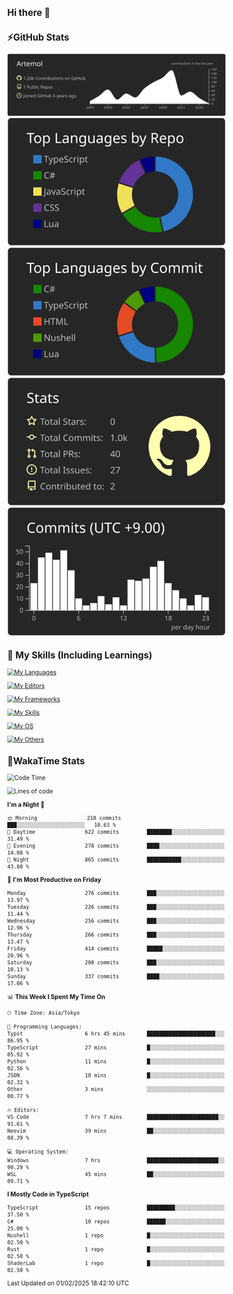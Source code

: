 ## Hi there 👋
<!--
**Artemol/Artemol** is a ✨ _special_ ✨ repository because its `README.md` (this file) appears on your GitHub profile.

Here are some ideas to get you started:

- 🔭 I’m currently working on ...
- 🌱 I’m currently learning ...
- 👯 I’m looking to collaborate on ...
- 🤔 I’m looking for help with ...
- 💬 Ask me about ...
- 📫 How to reach me: ...
- 😄 Pronouns: ...
- ⚡ Fun fact: ...
-->

## ⚡GitHub Stats
[![](https://raw.githubusercontent.com/Artemol/Artemol/main/profile-summary-card-output/apprentice/0-profile-details.svg)](https://github.com/vn7n24fzkq/github-profile-summary-cards)
[![](https://raw.githubusercontent.com/Artemol/Artemol/main/profile-summary-card-output/apprentice/1-repos-per-language.svg)](https://github.com/vn7n24fzkq/github-profile-summary-cards) [![](https://raw.githubusercontent.com/Artemol/Artemol/main/profile-summary-card-output/apprentice/2-most-commit-language.svg)](https://github.com/vn7n24fzkq/github-profile-summary-cards)
[![](https://raw.githubusercontent.com/Artemol/Artemol/main/profile-summary-card-output/apprentice/3-stats.svg)](https://github.com/vn7n24fzkq/github-profile-summary-cards) [![](https://raw.githubusercontent.com/Artemol/Artemol/main/profile-summary-card-output/apprentice/4-productive-time.svg)](https://github.com/vn7n24fzkq/github-profile-summary-cards)

## 🌱 My Skills (Including Learnings)

<!--
### Languages
-->
[![My Languages](https://skillicons.dev/icons?i=ts,py,cs,dotnet,rust,go,c,matlab,css)](https://skillicons.dev)

<!--
### Editors
-->
[![My Editors](https://skillicons.dev/icons?i=vscode,neovim,vim,visualstudio,idea)](https://skillicons.dev)

<!--
### Frameworks
-->
[![My Frameworks](https://skillicons.dev/icons?i=react,nestjs,vite,tailwind,tauri,electron,remix,nextjs,fastapi)](https://skillicons.dev)

<!--
### Tools
-->
[![My Skills](https://skillicons.dev/icons?i=git,nodejs,docker,unity,postman,bun,discord,cloudflare,bash,prometheus,grafana,obsidian)](https://skillicons.dev)

<!--
### OS
-->
[![My OS](https://skillicons.dev/icons?i=windows,ubuntu)](https://skillicons.dev)

<!--
### Others
-->
[![My Others](https://skillicons.dev/icons?i=github,raspberrypi,gcp)](https://skillicons.dev)

## 💬WakaTime Stats
<!--START_SECTION:waka-->
![Code Time](http://img.shields.io/badge/Code%20Time-427%20hrs%202%20mins-blue)

![Lines of code](https://img.shields.io/badge/From%20Hello%20World%20I%27ve%20Written-11.3%20million%20lines%20of%20code-blue)

**I'm a Night 🦉** 

```text
🌞 Morning                210 commits         ███░░░░░░░░░░░░░░░░░░░░░░   10.63 % 
🌆 Daytime                622 commits         ████████░░░░░░░░░░░░░░░░░   31.49 % 
🌃 Evening                278 commits         ████░░░░░░░░░░░░░░░░░░░░░   14.08 % 
🌙 Night                  865 commits         ███████████░░░░░░░░░░░░░░   43.80 % 
```
📅 **I'm Most Productive on Friday** 

```text
Monday                   276 commits         ███░░░░░░░░░░░░░░░░░░░░░░   13.97 % 
Tuesday                  226 commits         ███░░░░░░░░░░░░░░░░░░░░░░   11.44 % 
Wednesday                256 commits         ███░░░░░░░░░░░░░░░░░░░░░░   12.96 % 
Thursday                 266 commits         ███░░░░░░░░░░░░░░░░░░░░░░   13.47 % 
Friday                   414 commits         █████░░░░░░░░░░░░░░░░░░░░   20.96 % 
Saturday                 200 commits         ███░░░░░░░░░░░░░░░░░░░░░░   10.13 % 
Sunday                   337 commits         ████░░░░░░░░░░░░░░░░░░░░░   17.06 % 
```


📊 **This Week I Spent My Time On** 

```text
🕑︎ Time Zone: Asia/Tokyo

💬 Programming Languages: 
Typst                    6 hrs 45 mins       ██████████████████████░░░   86.95 % 
TypeScript               27 mins             █░░░░░░░░░░░░░░░░░░░░░░░░   05.92 % 
Python                   11 mins             █░░░░░░░░░░░░░░░░░░░░░░░░   02.56 % 
JSON                     10 mins             █░░░░░░░░░░░░░░░░░░░░░░░░   02.32 % 
Other                    3 mins              ░░░░░░░░░░░░░░░░░░░░░░░░░   00.77 % 

🔥 Editors: 
VS Code                  7 hrs 7 mins        ███████████████████████░░   91.61 % 
Neovim                   39 mins             ██░░░░░░░░░░░░░░░░░░░░░░░   08.39 % 

💻 Operating System: 
Windows                  7 hrs               ███████████████████████░░   90.29 % 
WSL                      45 mins             ██░░░░░░░░░░░░░░░░░░░░░░░   09.71 % 
```

**I Mostly Code in TypeScript** 

```text
TypeScript               15 repos            █████████░░░░░░░░░░░░░░░░   37.50 % 
C#                       10 repos            ██████░░░░░░░░░░░░░░░░░░░   25.00 % 
Nushell                  1 repo              █░░░░░░░░░░░░░░░░░░░░░░░░   02.50 % 
Rust                     1 repo              █░░░░░░░░░░░░░░░░░░░░░░░░   02.50 % 
ShaderLab                1 repo              █░░░░░░░░░░░░░░░░░░░░░░░░   02.50 % 
```




 Last Updated on 01/02/2025 18:42:10 UTC
<!--END_SECTION:waka-->
